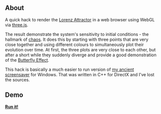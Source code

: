 About
-----

A quick hack to render the [Lorenz Attractor](http://en.wikipedia.org/wiki/Lorenz_system) in a web browser using WebGL via [three.js](http://threejs.org/).

The result demonstrate the system's sensitivity to initial conditions - the hallmark of [chaos](http://en.wikipedia.org/wiki/Chaos_theory). It does this by starting with three points that are very close together and using different colours to simultaneously plot their evolution over time. At first, the three plots are very close to each other, but after a short while they suddenly diverge and provide a good demonstration of the [Butterfly Effect](http://en.wikipedia.org/wiki/Butterfly_effect).

This hack is basically a much easier to run version of [my ancient screensaver](http://www.daybarr.com/screensavers/3dlorenzattractor/) for Windows. That was written in C++ for DirectX and I've lost the sources.

Demo
----

**[Run it!](http://daybarr.github.io/lorenz-webgl/index.html)**
